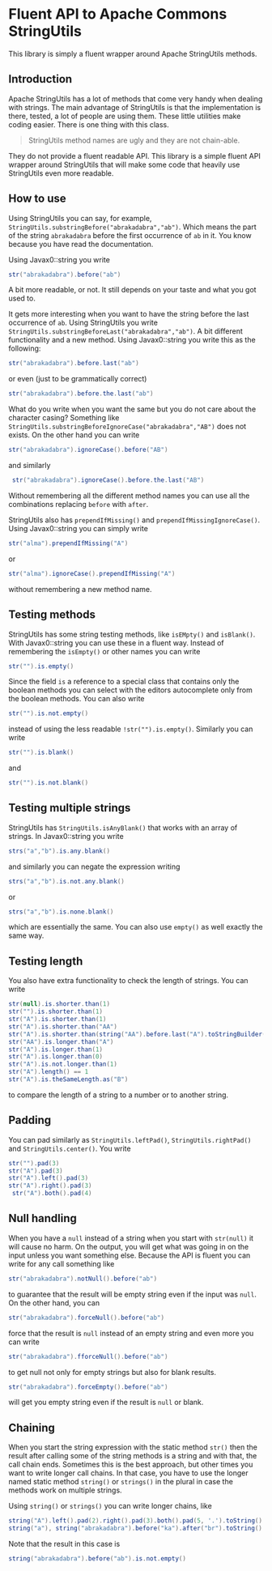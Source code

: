 # Fluent API to Apache Commons StringUtils

This library is simply a fluent wrapper around Apache StringUtils 
methods.

## Introduction

Apache StringUtils has a lot of methods that come very handy when
dealing with strings. The main advantage of StringUtils is that the
implementation is there, tested, a lot of people are using them. These
little utilities make coding easier. There is one thing with this class.

> StringUtils method names are ugly and they are not chain-able.

They do not provide a fluent readable API. This library is a simple
fluent API wrapper around StringUtils that will make some code that
heavily use StringUtils even more readable.

## How to use

Using StringUtils you can say, for example,
`StringUtils.substringBefore("abrakadabra","ab")`. Which means the part
of the string `abrakadabra` before the first occurrence of `ab` in it.
You know because you have read the documentation.

Using Javax0::string you write 

```java
str("abrakadabra").before("ab")
``` 

A bit more readable, or not. It still depends on your taste and what you
got used to.

It gets more interesting when you want to have the string before the
last occurrence of `ab`. Using StringUtils you write
`StringUtils.substringBeforeLast("abrakadabra","ab")`. A bit different
functionality and a new method. Using Javax0::string you write this as
the following:

```java
str("abrakadabra").before.last("ab")
```

or even (just to be grammatically correct)

```java
str("abrakadabra").before.the.last("ab")
```

What do you write when you want the same but you do not care about the
character casing? Something like
`StringUtils.substringBeforeIgnoreCase("abrakadabra","AB")` does not
exists. On the other hand you can write

```java
str("abrakadabra").ignoreCase().before("AB")
```

and similarly
 
```java
 str("abrakadabra").ignoreCase().before.the.last("AB")
```
 
Without remembering all the different method names you can use all the
combinations replacing `before` with `after`.
 
StringUtils also has `prependIfMissing()` and
`prependIfMissingIgnoreCase()`. Using Javax0::string you can simply
write

```java
str("alma").prependIfMissing("A")
```

or
 
```java
str("alma").ignoreCase().prependIfMissing("A")
```

without remembering a new method name.

## Testing methods

StringUtils has some string testing methods, like `isEMpty()` and
`isBlank()`. With Javax0::string you can use these in a fluent way.
Instead of remembering the `isEmpty()` or other names you can write

```java
str("").is.empty()
```
 
Since the field `is` a reference to a special class that contains only
the boolean methods you can select with the editors autocomplete only
from the boolean methods. You can also write

```java
str("").is.not.empty()
```

instead of using the less readable `!str("").is.empty()`. Similarly you can
write

```java
str("").is.blank()
```
 
and
```java
str("").is.not.blank()
```

## Testing multiple strings

StringUtils has `StringUtils.isAnyBlank()` that works with an array of strings.
In Javax0::string you write

```java
strs("a","b").is.any.blank()
```

and similarly you can negate the expression writing

```java
strs("a","b").is.not.any.blank()
```

or

```java
strs("a","b").is.none.blank()
```

which are essentially the same. You can also use `empty()` as well
exactly the same way.

## Testing length

You also have extra functionality to check the length of strings. You
can write

```java
str(null).is.shorter.than(1)
str("").is.shorter.than(1)
str("A").is.shorter.than(1)
str("A").is.shorter.than("AA")
str("A").is.shorter.than(string("AA").before.last("A").toStringBuilder().append("A"))
str("AA").is.longer.than("A")
str("A").is.longer.than(1)
str("A").is.longer.than(0)
str("A").is.not.longer.than(1)
str("A").length() == 1
str("A").is.theSameLength.as("B")
```

to compare the length of a string to a number or to another string.

## Padding

You can pad similarly as `StringUtils.leftPad()`,
`StringUtils.rightPad()` and `StringUtils.center()`. You write

```java
str("").pad(3)
str("A").pad(3)
str("A").left().pad(3)
str("A").right().pad(3)
 str("A").both().pad(4)
```

## Null handling

When you have a `null` instead of a string when you start with
`str(null)` it will cause no harm. On the output, you will get what was
going in on the input unless you want something else. Because the API is
fluent you can write for any call something like

```java
str("abrakadabra").notNull().before("ab")
```

to guarantee that the result will be empty string even if the input was
`null`. On the other hand, you can

```java
str("abrakadabra").forceNull().before("ab")
```

force that the result is `null` instead of an empty string and even more
you can write

```java
str("abrakadabra").fforceNull().before("ab")
```

to get null not only for empty strings but also for blank results.

```java
str("abrakadabra").forceEmpty().before("ab")
```

will get you empty string even if the result is `null` or blank.

## Chaining

When you start the string expression with the static method `str()` then
the result after calling some of the string methods is a string and with
that, the call chain ends. Sometimes this is the best approach, but other
times you want to write longer call chains. In that case, you have to use
the longer named static method `string()` or `strings()` in the plural in
case the methods work on multiple strings.

Using `string()` or `strings()` you can write longer chains, like

```java
string("A").left().pad(2).right().pad(3).both().pad(5, '.').toString()
string("a"), string("abrakadabra").before("ka").after("br").toString()
```

Note that the result in this case is 

```java
string("abrakadabra").before("ab").is.not.empty()
```